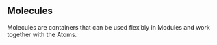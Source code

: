## Molecules

Molecules are containers that can be used flexibly in Modules and work together with the Atoms.
